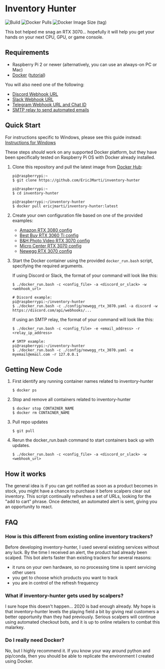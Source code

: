 # Inventory Hunter

![Build](https://github.com/EricJMarti/inventory-hunter/workflows/Build/badge.svg) ![Docker Pulls](https://img.shields.io/docker/pulls/ericjmarti/inventory-hunter) ![Docker Image Size (tag)](https://img.shields.io/docker/image-size/ericjmarti/inventory-hunter/latest)

This bot helped me snag an RTX 3070... hopefully it will help you get your hands on your next CPU, GPU, or game console.

## Requirements

- Raspberry Pi 2 or newer (alternatively, you can use an always-on PC or Mac)
- [Docker](https://www.docker.com/) ([tutorial](https://phoenixnap.com/kb/docker-on-raspberry-pi))

You will also need one of the following:
- [Discord Webhook URL](https://support.discord.com/hc/en-us/articles/228383668-Intro-to-Webhooks)
- [Slack Webhook URL](https://api.slack.com/messaging/webhooks)
- [Telegram Webhook URL and Chat ID](https://core.telegram.org/bots/api)
- [SMTP relay to send automated emails](https://medium.com/swlh/setting-up-gmail-and-other-email-on-a-raspberry-pi-6f7e3ad3d0e)

## Quick Start

For instructions specific to Windows, please see this guide instead: [Instructions for Windows](https://github.com/EricJMarti/inventory-hunter/wiki/Instructions-for-Windows)

These steps *should* work on any supported Docker platform, but they have been specifically tested on Raspberry Pi OS with Docker already installed.

1. Clone this repository and pull the latest image from [Docker Hub](https://hub.docker.com/r/ericjmarti/inventory-hunter):
    ```
    pi@raspberrypi:~
    $ git clone https://github.com/EricJMarti/inventory-hunter

    pi@raspberrypi:~
    $ cd inventory-hunter

    pi@raspberrypi:~/inventory-hunter
    $ docker pull ericjmarti/inventory-hunter:latest
    ```

2. Create your own configuration file based on one of the provided examples:

    - [Amazon RTX 3080 config](config/amazon_rtx_3080.yaml)
    - [Best Buy RTX 3060 Ti config](config/bestbuy_rtx_3060_ti.yaml)
    - [B&H Photo Video RTX 3070 config](config/bhphoto_rtx_3070.yaml)
    - [Micro Center RTX 3070 config](config/microcenter_rtx_3070.yaml)
    - [Newegg RTX 3070 config](config/newegg_rtx_3070.yaml)

3. Start the Docker container using the provided `docker_run.bash` script, specifying the required arguments.

    If using Discord or Slack, the format of your command will look like this:

    ```
    $ ./docker_run.bash -c <config_file> -a <discord_or_slack> -w <webhook_url>

    # Discord example:
    pi@raspberrypi:~/inventory-hunter
    $ ./docker_run.bash -c ./config/newegg_rtx_3070.yaml -a discord -w https://discord.com/api/webhooks/...
    ```

    If using an SMTP relay, the format of your command will look like this:

    ```
    $ ./docker_run.bash -c <config_file> -e <email_address> -r <relay_ip_address>

    # SMTP example:
    pi@raspberrypi:~/inventory-hunter
    $ ./docker_run.bash -c ./config/newegg_rtx_3070.yaml -e myemail@email.com -r 127.0.0.1
    ```

## Getting New Code

1. First identify any running container names related to inventory-hunter
    ```
    $ docker ps
    ```
2. Stop and remove all containers related to inventory-hunter
    ```
    $ docker stop CONTAINER_NAME
    $ docker rm CONTAINER_NAME
    ```
3. Pull repo updates
    ```
    $ git pull
    ```
4. Rerun the docker_run.bash command to start containers back up with updates.
    ```
    $ ./docker_run.bash -c <config_file> -a <discord_or_slack> -w <webhook_url>
    ```

## How it works

The general idea is if you can get notified as soon as a product becomes in stock, you might have a chance to purchase it before scalpers clear out inventory. This script continually refreshes a set of URLs, looking for the "add to cart" phrase. Once detected, an automated alert is sent, giving you an opportunity to react.

## FAQ

### How is this different from existing online inventory trackers?

Before developing inventory-hunter, I used several existing services without any luck. By the time I received an alert, the product had already been scalped. This bot alerts faster than existing trackers for several reasons:

- it runs on your own hardware, so no processing time is spent servicing other users
- you get to choose which products you want to track
- you are in control of the refresh frequency

### What if inventory-hunter gets used by scalpers?

I sure hope this doesn't happen... 2020 is bad enough already. My hope is that inventory-hunter levels the playing field a bit by giving real customers a better opportunity than they had previously. Serious scalpers will continue using automated checkout bots, and it is up to online retailers to combat this malarkey.

### Do I really need Docker?

No, but I highly recommend it. If you know your way around python and pip/conda, then you should be able to replicate the environment I created using Docker.
